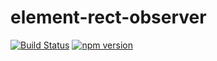 # element-rect-observer

[![Build Status](https://travis-ci.org/batata-frita/element-rect-observer.svg)](https://travis-ci.org/batata-frita/element-rect-observer)
[![npm version](https://img.shields.io/npm/v/element-rect-observer.svg?maxAge=1000)](https://www.npmjs.com/package/element-rect-observer)
